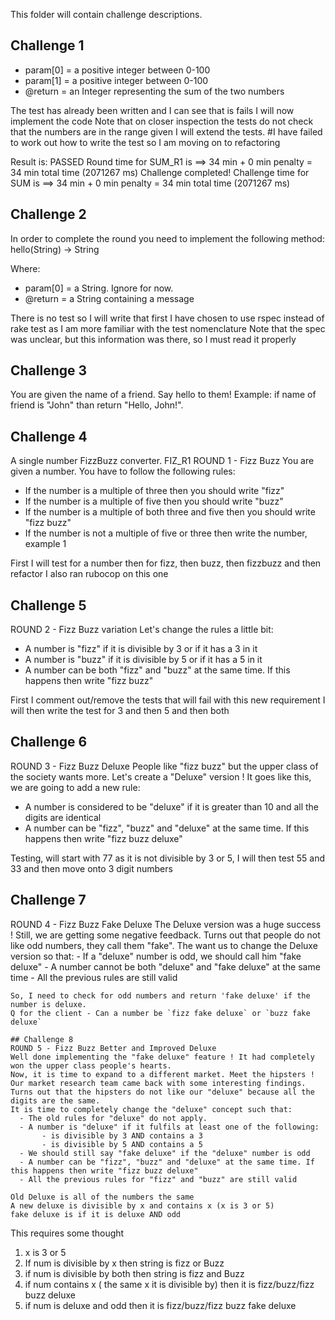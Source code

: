 This folder will contain challenge descriptions.

## Challenge 1
- param[0] = a positive integer between 0-100
- param[1] = a positive integer between 0-100
- @return = an Integer representing the sum of the two numbers

The test has already been written and I can see that is fails
I will now implement the code
Note that on closer inspection the tests do not check that the numbers are in the range given
I will extend the tests.
#I have failed to work out how to write the test so I am moving on to refactoring


Result is: PASSED
Round time for SUM_R1 is ==> 34 min + 0 min penalty = 34 min total time (2071267 ms)
Challenge completed!
Challenge time for SUM is ==> 34 min + 0 min penalty = 34 min total time (2071267 ms)


## Challenge 2
In order to complete the round you need to implement the following method:
     hello(String) -> String

Where:
 - param[0] = a String. Ignore for now.
 - @return = a String containing a message

 There is no test so I will write that first
 I have chosen to use rspec instead of rake test as I am more familiar with the test nomenclature
 Note that the spec was unclear, but this information was there, so I must read it properly

 ## Challenge 3
 You are given the name of a friend. Say hello to them!
 Example: if name of friend is "John" than return "Hello, John!".


 ## Challenge 4
 A single number FizzBuzz converter.
 FIZ_R1
 ROUND 1 - Fizz Buzz
 You are given a number. You have to follow the following rules:
   - If the number is a multiple of three then you should write "fizz"
   - If the number is a multiple of five then you should write "buzz"
   - If the number is a multiple of both three and five then you should write "fizz buzz"
   - If the number is not a multiple of five or three then write the number, example 1


First I will test for a number then for fizz, then buzz, then fizzbuzz and then refactor
I also ran rubocop on this one

## Challenge 5
ROUND 2 - Fizz Buzz variation
Let's change the rules a little bit:
  - A number is "fizz" if it is divisible by 3 or if it has a 3 in it
  - A number is "buzz" if it is divisible by 5 or if it has a 5 in it
  - A number can be both "fizz" and "buzz" at the same time. If this happens then write "fizz buzz"

First I comment out/remove the tests that will fail with this new requirement
I will then write the test for 3 and then 5 and then both

## Challenge 6
ROUND 3 - Fizz Buzz Deluxe
People like "fizz buzz" but the upper class of the society wants more. Let's create a "Deluxe" version !
It goes like this, we are going to add a new rule:
  - A number is considered to be "deluxe" if it is greater than 10 and all the digits are identical
  - A number can be "fizz", "buzz" and "deluxe" at the same time. If this happens then write "fizz buzz deluxe"

  Testing, will start with 77 as it is not divisible by 3 or 5, I will then test 55 and 33 and then move onto 3 digit numbers

  ## Challenge 7
  ROUND 4 - Fizz Buzz Fake Deluxe
  The Deluxe version was a huge success ! Still, we are getting some negative feedback.
  Turns out that people do not like odd numbers, they call them "fake".
  The want us to change the Deluxe version so that:
    - If a "deluxe" number is odd, we should call him "fake deluxe"
    - A number cannot be both "deluxe" and "fake deluxe" at the same time
    - All the previous rules are still valid

    So, I need to check for odd numbers and return 'fake deluxe' if the number is deluxe.
    Q for the client - Can a number be `fizz fake deluxe` or `buzz fake deluxe`

    ## Challenge 8
    ROUND 5 - Fizz Buzz Better and Improved Deluxe
    Well done implementing the "fake deluxe" feature ! It had completely won the upper class people's hearts.
    Now, it is time to expand to a different market. Meet the hipsters !
    Our market research team came back with some interesting findings.
    Turns out that the hipsters do not like our "deluxe" because all the digits are the same.
    It is time to completely change the "deluxe" concept such that:
      - The old rules for "deluxe" do not apply.
      - A number is "deluxe" if it fulfils at least one of the following:
           - is divisible by 3 AND contains a 3
           - is divisible by 5 AND contains a 5
      - We should still say "fake deluxe" if the "deluxe" number is odd
      - A number can be "fizz", "buzz" and "deluxe" at the same time. If this happens then write "fizz buzz deluxe"
      - All the previous rules for "fizz" and "buzz" are still valid

    Old Deluxe is all of the numbers the same
    A new deluxe is divisible by x and contains x (x is 3 or 5)
    fake deluxe is if it is deluxe AND odd


This requires some thought
1. x is 3 or 5
2. If num is divisible by x then string is fizz or Buzz
3. if num is divisible by both then string is fizz and Buzz
4. if num contains x ( the same x it is divisible by) then it is fizz/buzz/fizz buzz deluxe
5. if num is deluxe and odd then it is fizz/buzz/fizz buzz fake deluxe
